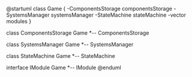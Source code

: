 @startuml
class Game {
    -ComponentsStorage componentsStorage
    -SystemsManager systemsManager
    -StateMachine stateMachine
    -vector<IModule> modules
}

class ComponentsStorage
Game *-- ComponentsStorage

class SystemsManager
Game *-- SystemsManager

class StateMachine
Game *-- StateMachine

interface IModule
Game *-- IModule
@enduml
